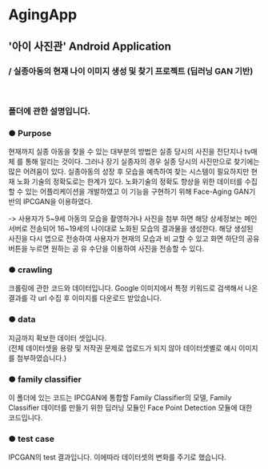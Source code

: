 # AgingApp
<h2> '아이 사진관' Android Application </h2>
<h3>/ 실종아동의 현재 나이 이미지 생성 및 찾기 프로젝트 (딥러닝 GAN 기반) </h3>
<BR>
  <h3>폴더에 관한 설명입니다.</h3>

### ● Purpose
현재까지 실종 아동을 찾을 수 있는 대부분의 방법은 실종 당시의 사진을 전단지나 tv매체 를 통해 알리는 것이다. 그러나 장기 실종자의 경우 실종 당시의 사진만으로 찾기에는 많은 어려움이 있다. 실종아동의 성장 후 모습을 예측하여 찾는 시스템이 필요하지만 현재 노화 기술의 정확도로는 한계가 있다. 노화기술의 정확도 향상을 위한 데이터를 수집할 수 있는 어플리케이션을 개발하였고 이 기능을 구현하기 위해 Face-Aging GAN기반의 IPCGAN을 이용하였다. 

-> 사용자가 5~9세 아동의 모습을 촬영하거나 사진을 첨부 하면 해당 상세정보는 메인 서버로 전송되어 16~19세의 나이대로 노화된 모습의 결과물을 생성한다. 해당 생성된 사진을 다시 앱으로 전송하여 사용자가 현재의 모습과 비 교할 수 있고 화면 하단의 공유 버튼을 누르면 원하는 공 유 수단을 이용하여 사진을 전송할 수 있다.

  
### ● crawling
크롤링에 관한 코드와 데이터입니다.
Google 이미지에서 특정 키워드로 검색해서 나온 결과를 각 url 수집 후 이미지를 다운로드 받았습니다. 

### ● data
지금까지 확보한 데이터 셋입니다.  
(전체 데이터셋을 용량 및 저작권 문제로 업로드가 되지 않아 데이터셋별로 예시 이미지를 첨부하였습니다.)

### ● family classifier
이 폴더에 있는 코드는 IPCGAN에 통합할 Family Classifier의 모델, Family Classifier 데이터를 만들기 위한 딥러닝 모듈인 Face Point Detection 모듈에 대한 코드입니다.

### ● test case
IPCGAN의 test 결과입니다. 이에따라 데이터셋의 변화를 주기로 했습니다.
